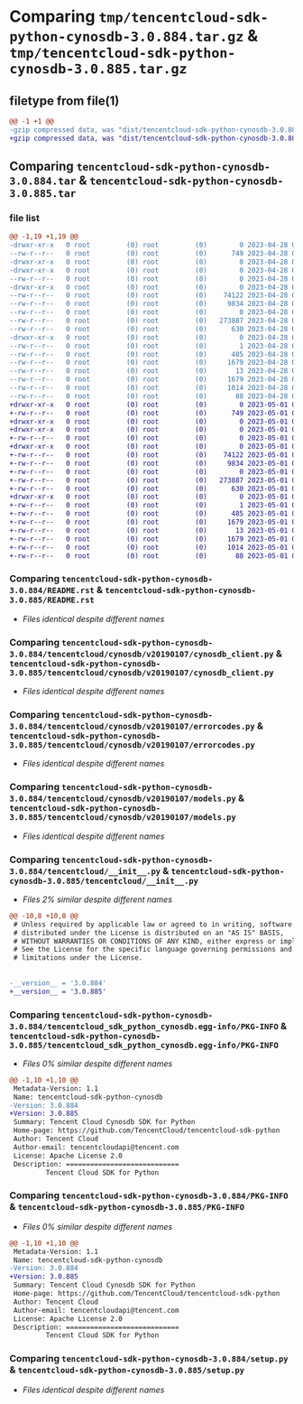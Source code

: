 # Comparing `tmp/tencentcloud-sdk-python-cynosdb-3.0.884.tar.gz` & `tmp/tencentcloud-sdk-python-cynosdb-3.0.885.tar.gz`

## filetype from file(1)

```diff
@@ -1 +1 @@
-gzip compressed data, was "dist/tencentcloud-sdk-python-cynosdb-3.0.884.tar", last modified: Fri Apr 28 02:13:40 2023, max compression
+gzip compressed data, was "dist/tencentcloud-sdk-python-cynosdb-3.0.885.tar", last modified: Mon May  1 00:34:14 2023, max compression
```

## Comparing `tencentcloud-sdk-python-cynosdb-3.0.884.tar` & `tencentcloud-sdk-python-cynosdb-3.0.885.tar`

### file list

```diff
@@ -1,19 +1,19 @@
-drwxr-xr-x   0 root         (0) root         (0)        0 2023-04-28 02:13:40.000000 tencentcloud-sdk-python-cynosdb-3.0.884/
--rw-r--r--   0 root         (0) root         (0)      749 2023-04-28 02:13:40.000000 tencentcloud-sdk-python-cynosdb-3.0.884/README.rst
-drwxr-xr-x   0 root         (0) root         (0)        0 2023-04-28 02:13:40.000000 tencentcloud-sdk-python-cynosdb-3.0.884/tencentcloud/
-drwxr-xr-x   0 root         (0) root         (0)        0 2023-04-28 02:13:40.000000 tencentcloud-sdk-python-cynosdb-3.0.884/tencentcloud/cynosdb/
--rw-r--r--   0 root         (0) root         (0)        0 2023-04-28 02:13:40.000000 tencentcloud-sdk-python-cynosdb-3.0.884/tencentcloud/cynosdb/__init__.py
-drwxr-xr-x   0 root         (0) root         (0)        0 2023-04-28 02:13:40.000000 tencentcloud-sdk-python-cynosdb-3.0.884/tencentcloud/cynosdb/v20190107/
--rw-r--r--   0 root         (0) root         (0)    74122 2023-04-28 02:13:40.000000 tencentcloud-sdk-python-cynosdb-3.0.884/tencentcloud/cynosdb/v20190107/cynosdb_client.py
--rw-r--r--   0 root         (0) root         (0)     9834 2023-04-28 02:13:40.000000 tencentcloud-sdk-python-cynosdb-3.0.884/tencentcloud/cynosdb/v20190107/errorcodes.py
--rw-r--r--   0 root         (0) root         (0)        0 2023-04-28 02:13:40.000000 tencentcloud-sdk-python-cynosdb-3.0.884/tencentcloud/cynosdb/v20190107/__init__.py
--rw-r--r--   0 root         (0) root         (0)   273887 2023-04-28 02:13:40.000000 tencentcloud-sdk-python-cynosdb-3.0.884/tencentcloud/cynosdb/v20190107/models.py
--rw-r--r--   0 root         (0) root         (0)      630 2023-04-28 02:13:40.000000 tencentcloud-sdk-python-cynosdb-3.0.884/tencentcloud/__init__.py
-drwxr-xr-x   0 root         (0) root         (0)        0 2023-04-28 02:13:40.000000 tencentcloud-sdk-python-cynosdb-3.0.884/tencentcloud_sdk_python_cynosdb.egg-info/
--rw-r--r--   0 root         (0) root         (0)        1 2023-04-28 02:13:40.000000 tencentcloud-sdk-python-cynosdb-3.0.884/tencentcloud_sdk_python_cynosdb.egg-info/dependency_links.txt
--rw-r--r--   0 root         (0) root         (0)      485 2023-04-28 02:13:40.000000 tencentcloud-sdk-python-cynosdb-3.0.884/tencentcloud_sdk_python_cynosdb.egg-info/SOURCES.txt
--rw-r--r--   0 root         (0) root         (0)     1679 2023-04-28 02:13:40.000000 tencentcloud-sdk-python-cynosdb-3.0.884/tencentcloud_sdk_python_cynosdb.egg-info/PKG-INFO
--rw-r--r--   0 root         (0) root         (0)       13 2023-04-28 02:13:40.000000 tencentcloud-sdk-python-cynosdb-3.0.884/tencentcloud_sdk_python_cynosdb.egg-info/top_level.txt
--rw-r--r--   0 root         (0) root         (0)     1679 2023-04-28 02:13:40.000000 tencentcloud-sdk-python-cynosdb-3.0.884/PKG-INFO
--rw-r--r--   0 root         (0) root         (0)     1014 2023-04-28 02:13:40.000000 tencentcloud-sdk-python-cynosdb-3.0.884/setup.py
--rw-r--r--   0 root         (0) root         (0)       88 2023-04-28 02:13:40.000000 tencentcloud-sdk-python-cynosdb-3.0.884/setup.cfg
+drwxr-xr-x   0 root         (0) root         (0)        0 2023-05-01 00:34:14.000000 tencentcloud-sdk-python-cynosdb-3.0.885/
+-rw-r--r--   0 root         (0) root         (0)      749 2023-05-01 00:34:14.000000 tencentcloud-sdk-python-cynosdb-3.0.885/README.rst
+drwxr-xr-x   0 root         (0) root         (0)        0 2023-05-01 00:34:14.000000 tencentcloud-sdk-python-cynosdb-3.0.885/tencentcloud/
+drwxr-xr-x   0 root         (0) root         (0)        0 2023-05-01 00:34:14.000000 tencentcloud-sdk-python-cynosdb-3.0.885/tencentcloud/cynosdb/
+-rw-r--r--   0 root         (0) root         (0)        0 2023-05-01 00:34:14.000000 tencentcloud-sdk-python-cynosdb-3.0.885/tencentcloud/cynosdb/__init__.py
+drwxr-xr-x   0 root         (0) root         (0)        0 2023-05-01 00:34:14.000000 tencentcloud-sdk-python-cynosdb-3.0.885/tencentcloud/cynosdb/v20190107/
+-rw-r--r--   0 root         (0) root         (0)    74122 2023-05-01 00:34:14.000000 tencentcloud-sdk-python-cynosdb-3.0.885/tencentcloud/cynosdb/v20190107/cynosdb_client.py
+-rw-r--r--   0 root         (0) root         (0)     9834 2023-05-01 00:34:14.000000 tencentcloud-sdk-python-cynosdb-3.0.885/tencentcloud/cynosdb/v20190107/errorcodes.py
+-rw-r--r--   0 root         (0) root         (0)        0 2023-05-01 00:34:14.000000 tencentcloud-sdk-python-cynosdb-3.0.885/tencentcloud/cynosdb/v20190107/__init__.py
+-rw-r--r--   0 root         (0) root         (0)   273887 2023-05-01 00:34:14.000000 tencentcloud-sdk-python-cynosdb-3.0.885/tencentcloud/cynosdb/v20190107/models.py
+-rw-r--r--   0 root         (0) root         (0)      630 2023-05-01 00:34:14.000000 tencentcloud-sdk-python-cynosdb-3.0.885/tencentcloud/__init__.py
+drwxr-xr-x   0 root         (0) root         (0)        0 2023-05-01 00:34:14.000000 tencentcloud-sdk-python-cynosdb-3.0.885/tencentcloud_sdk_python_cynosdb.egg-info/
+-rw-r--r--   0 root         (0) root         (0)        1 2023-05-01 00:34:14.000000 tencentcloud-sdk-python-cynosdb-3.0.885/tencentcloud_sdk_python_cynosdb.egg-info/dependency_links.txt
+-rw-r--r--   0 root         (0) root         (0)      485 2023-05-01 00:34:14.000000 tencentcloud-sdk-python-cynosdb-3.0.885/tencentcloud_sdk_python_cynosdb.egg-info/SOURCES.txt
+-rw-r--r--   0 root         (0) root         (0)     1679 2023-05-01 00:34:14.000000 tencentcloud-sdk-python-cynosdb-3.0.885/tencentcloud_sdk_python_cynosdb.egg-info/PKG-INFO
+-rw-r--r--   0 root         (0) root         (0)       13 2023-05-01 00:34:14.000000 tencentcloud-sdk-python-cynosdb-3.0.885/tencentcloud_sdk_python_cynosdb.egg-info/top_level.txt
+-rw-r--r--   0 root         (0) root         (0)     1679 2023-05-01 00:34:14.000000 tencentcloud-sdk-python-cynosdb-3.0.885/PKG-INFO
+-rw-r--r--   0 root         (0) root         (0)     1014 2023-05-01 00:34:14.000000 tencentcloud-sdk-python-cynosdb-3.0.885/setup.py
+-rw-r--r--   0 root         (0) root         (0)       88 2023-05-01 00:34:14.000000 tencentcloud-sdk-python-cynosdb-3.0.885/setup.cfg
```

### Comparing `tencentcloud-sdk-python-cynosdb-3.0.884/README.rst` & `tencentcloud-sdk-python-cynosdb-3.0.885/README.rst`

 * *Files identical despite different names*

### Comparing `tencentcloud-sdk-python-cynosdb-3.0.884/tencentcloud/cynosdb/v20190107/cynosdb_client.py` & `tencentcloud-sdk-python-cynosdb-3.0.885/tencentcloud/cynosdb/v20190107/cynosdb_client.py`

 * *Files identical despite different names*

### Comparing `tencentcloud-sdk-python-cynosdb-3.0.884/tencentcloud/cynosdb/v20190107/errorcodes.py` & `tencentcloud-sdk-python-cynosdb-3.0.885/tencentcloud/cynosdb/v20190107/errorcodes.py`

 * *Files identical despite different names*

### Comparing `tencentcloud-sdk-python-cynosdb-3.0.884/tencentcloud/cynosdb/v20190107/models.py` & `tencentcloud-sdk-python-cynosdb-3.0.885/tencentcloud/cynosdb/v20190107/models.py`

 * *Files identical despite different names*

### Comparing `tencentcloud-sdk-python-cynosdb-3.0.884/tencentcloud/__init__.py` & `tencentcloud-sdk-python-cynosdb-3.0.885/tencentcloud/__init__.py`

 * *Files 2% similar despite different names*

```diff
@@ -10,8 +10,8 @@
 # Unless required by applicable law or agreed to in writing, software
 # distributed under the License is distributed on an "AS IS" BASIS,
 # WITHOUT WARRANTIES OR CONDITIONS OF ANY KIND, either express or implied.
 # See the License for the specific language governing permissions and
 # limitations under the License.
 
 
-__version__ = '3.0.884'
+__version__ = '3.0.885'
```

### Comparing `tencentcloud-sdk-python-cynosdb-3.0.884/tencentcloud_sdk_python_cynosdb.egg-info/PKG-INFO` & `tencentcloud-sdk-python-cynosdb-3.0.885/tencentcloud_sdk_python_cynosdb.egg-info/PKG-INFO`

 * *Files 0% similar despite different names*

```diff
@@ -1,10 +1,10 @@
 Metadata-Version: 1.1
 Name: tencentcloud-sdk-python-cynosdb
-Version: 3.0.884
+Version: 3.0.885
 Summary: Tencent Cloud Cynosdb SDK for Python
 Home-page: https://github.com/TencentCloud/tencentcloud-sdk-python
 Author: Tencent Cloud
 Author-email: tencentcloudapi@tencent.com
 License: Apache License 2.0
 Description: ============================
         Tencent Cloud SDK for Python
```

### Comparing `tencentcloud-sdk-python-cynosdb-3.0.884/PKG-INFO` & `tencentcloud-sdk-python-cynosdb-3.0.885/PKG-INFO`

 * *Files 0% similar despite different names*

```diff
@@ -1,10 +1,10 @@
 Metadata-Version: 1.1
 Name: tencentcloud-sdk-python-cynosdb
-Version: 3.0.884
+Version: 3.0.885
 Summary: Tencent Cloud Cynosdb SDK for Python
 Home-page: https://github.com/TencentCloud/tencentcloud-sdk-python
 Author: Tencent Cloud
 Author-email: tencentcloudapi@tencent.com
 License: Apache License 2.0
 Description: ============================
         Tencent Cloud SDK for Python
```

### Comparing `tencentcloud-sdk-python-cynosdb-3.0.884/setup.py` & `tencentcloud-sdk-python-cynosdb-3.0.885/setup.py`

 * *Files identical despite different names*

